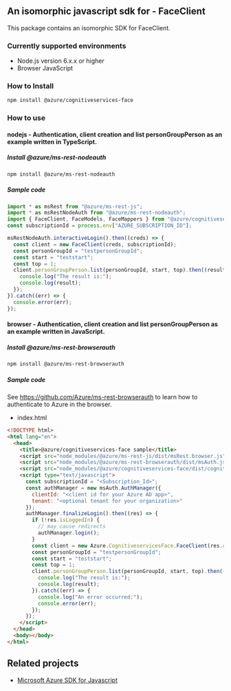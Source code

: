 ## An isomorphic javascript sdk for - FaceClient

This package contains an isomorphic SDK for FaceClient.

### Currently supported environments

- Node.js version 6.x.x or higher
- Browser JavaScript

### How to Install

```bash
npm install @azure/cognitiveservices-face
```

### How to use

#### nodejs - Authentication, client creation and list personGroupPerson as an example written in TypeScript.

##### Install @azure/ms-rest-nodeauth

```bash
npm install @azure/ms-rest-nodeauth
```

##### Sample code

```typescript
import * as msRest from "@azure/ms-rest-js";
import * as msRestNodeAuth from "@azure/ms-rest-nodeauth";
import { FaceClient, FaceModels, FaceMappers } from "@azure/cognitiveservices-face";
const subscriptionId = process.env["AZURE_SUBSCRIPTION_ID"];

msRestNodeAuth.interactiveLogin().then((creds) => {
  const client = new FaceClient(creds, subscriptionId);
  const personGroupId = "testpersonGroupId";
  const start = "teststart";
  const top = 1;
  client.personGroupPerson.list(personGroupId, start, top).then((result) => {
    console.log("The result is:");
    console.log(result);
  });
}).catch((err) => {
  console.error(err);
});
```

#### browser - Authentication, client creation and list personGroupPerson as an example written in JavaScript.

##### Install @azure/ms-rest-browserauth

```bash
npm install @azure/ms-rest-browserauth
```

##### Sample code

See https://github.com/Azure/ms-rest-browserauth to learn how to authenticate to Azure in the browser.

- index.html
```html
<!DOCTYPE html>
<html lang="en">
  <head>
    <title>@azure/cognitiveservices-face sample</title>
    <script src="node_modules/@azure/ms-rest-js/dist/msRest.browser.js"></script>
    <script src="node_modules/@azure/ms-rest-browserauth/dist/msAuth.js"></script>
    <script src="node_modules/@azure/cognitiveservices-face/dist/cognitiveservices-face.js"></script>
    <script type="text/javascript">
      const subscriptionId = "<Subscription_Id>";
      const authManager = new msAuth.AuthManager({
        clientId: "<client id for your Azure AD app>",
        tenant: "<optional tenant for your organization>"
      });
      authManager.finalizeLogin().then((res) => {
        if (!res.isLoggedIn) {
          // may cause redirects
          authManager.login();
        }
        const client = new Azure.CognitiveservicesFace.FaceClient(res.creds, subscriptionId);
        const personGroupId = "testpersonGroupId";
        const start = "teststart";
        const top = 1;
        client.personGroupPerson.list(personGroupId, start, top).then((result) => {
          console.log("The result is:");
          console.log(result);
        }).catch((err) => {
          console.log("An error occurred:");
          console.error(err);
        });
      });
    </script>
  </head>
  <body></body>
</html>
```

## Related projects

- [Microsoft Azure SDK for Javascript](https://github.com/Azure/azure-sdk-for-js)
